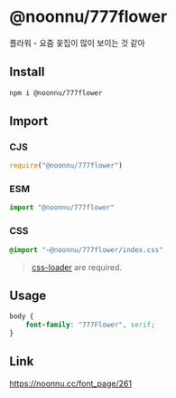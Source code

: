 # @noonnu/777flower
플라워 - 요즘 꽃집이 많이 보이는 것 같아

## Install
```sh
npm i @noonnu/777flower
```
## Import
### CJS
```js
require("@noonnu/777flower")
```
### ESM
```js
import "@noonnu/777flower"
```
### CSS 
```css
@import "~@noonnu/777flower/index.css"
```
> [css-loader](https://github.com/webpack-contrib/css-loader) are required.

## Usage
```css
body {
    font-family: "777Flower", serif;
}
```

## Link
https://noonnu.cc/font_page/261
